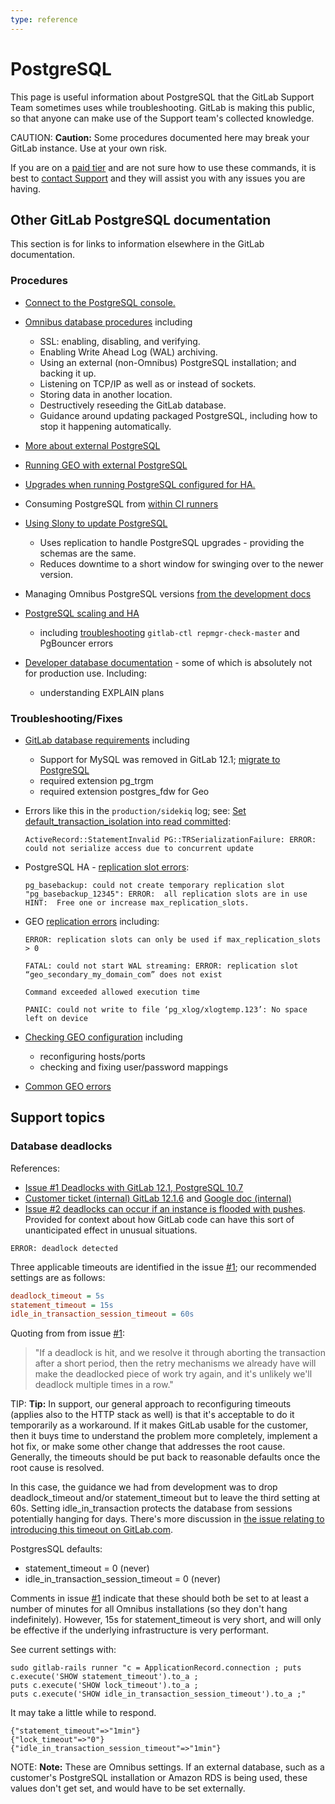 ```yaml
---
type: reference
---
```


# PostgreSQL

This page is useful information about PostgreSQL that the GitLab Support
Team sometimes uses while troubleshooting. GitLab is making this public, so that anyone
can make use of the Support team's collected knowledge.

CAUTION: **Caution:** Some procedures documented here may break your GitLab instance. Use at your own risk.

If you are on a [paid tier](https://about.gitlab.com/pricing/) and are not sure how
to use these commands, it is best to [contact Support](https://about.gitlab.com/support/)
and they will assist you with any issues you are having.

## Other GitLab PostgreSQL documentation

This section is for links to information elsewhere in the GitLab documentation.

### Procedures

- [Connect to the PostgreSQL console.](https://docs.gitlab.com/omnibus/settings/database.html#connecting-to-the-bundled-postgresql-database)

- [Omnibus database procedures](https://docs.gitlab.com/omnibus/settings/database.html) including
  - SSL: enabling, disabling, and verifying.
  - Enabling Write Ahead Log (WAL) archiving.
  - Using an external (non-Omnibus) PostgreSQL installation; and backing it up.
  - Listening on TCP/IP as well as or instead of sockets.
  - Storing data in another location.
  - Destructively reseeding the GitLab database.
  - Guidance around updating packaged PostgreSQL, including how to stop it happening automatically.

- [More about external PostgreSQL](../external_database.md)

- [Running GEO with external PostgreSQL](../geo/replication/external_database.md)

- [Upgrades when running PostgreSQL configured for HA.](https://docs.gitlab.com/omnibus/settings/database.html#upgrading-a-gitlab-ha-cluster)

- Consuming PostgreSQL from [within CI runners](../../ci/services/postgres.md)

- [Using Slony to update PostgreSQL](../../update/upgrading_postgresql_using_slony.md)
  - Uses replication to handle PostgreSQL upgrades - providing the schemas are the same.
  - Reduces downtime to a short window for swinging over to the newer version.

- Managing Omnibus PostgreSQL versions [from the development docs](https://docs.gitlab.com/omnibus/development/managing-postgresql-versions.html)

- [PostgreSQL scaling and HA](../high_availability/database.md)
  - including [troubleshooting](../high_availability/database.md#troubleshooting) `gitlab-ctl repmgr-check-master` and PgBouncer errors

- [Developer database documentation](../../development/README.md#database-guides) - some of which is absolutely not for production use. Including:
  - understanding EXPLAIN plans

### Troubleshooting/Fixes

- [GitLab database requirements](../../install/requirements.md#database) including
  - Support for MySQL was removed in GitLab 12.1; [migrate to PostgreSQL](../../update/mysql_to_postgresql.md)
  - required extension pg_trgm
  - required extension postgres_fdw for Geo

- Errors like this in the `production/sidekiq` log; see: [Set default_transaction_isolation into read committed](https://docs.gitlab.com/omnibus/settings/database.html#set-default_transaction_isolation-into-read-committed):

  ```plaintext
  ActiveRecord::StatementInvalid PG::TRSerializationFailure: ERROR:  could not serialize access due to concurrent update
  ```

- PostgreSQL HA - [replication slot errors](https://docs.gitlab.com/omnibus/settings/database.html#troubleshooting-upgrades-in-an-ha-cluster):

  ```plaintext
  pg_basebackup: could not create temporary replication slot "pg_basebackup_12345": ERROR:  all replication slots are in use
  HINT:  Free one or increase max_replication_slots.
  ```

- GEO [replication errors](../geo/replication/troubleshooting.md#fixing-replication-errors) including:

  ```plaintext
  ERROR: replication slots can only be used if max_replication_slots > 0

  FATAL: could not start WAL streaming: ERROR: replication slot “geo_secondary_my_domain_com” does not exist

  Command exceeded allowed execution time

  PANIC: could not write to file ‘pg_xlog/xlogtemp.123’: No space left on device
  ```

- [Checking GEO configuration](../geo/replication/troubleshooting.md#checking-configuration) including
  - reconfiguring hosts/ports
  - checking and fixing user/password mappings

- [Common GEO errors](../geo/replication/troubleshooting.md#fixing-common-errors)

## Support topics

### Database deadlocks

References:

- [Issue #1 Deadlocks with GitLab 12.1, PostgreSQL 10.7](https://gitlab.com/gitlab-org/gitlab/issues/30528)
- [Customer ticket (internal) GitLab 12.1.6](https://gitlab.zendesk.com/agent/tickets/134307) and [Google doc (internal)](https://docs.google.com/document/d/19xw2d_D1ChLiU-MO1QzWab-4-QXgsIUcN5e_04WTKy4)
- [Issue #2 deadlocks can occur if an instance is flooded with pushes](https://gitlab.com/gitlab-org/gitlab/issues/33650). Provided for context about how GitLab code can have this sort of unanticipated effect in unusual situations.

```plaintext
ERROR: deadlock detected
```

Three applicable timeouts are identified in the issue [#1](https://gitlab.com/gitlab-org/gitlab/issues/30528); our recommended settings are as follows:

```ini
deadlock_timeout = 5s
statement_timeout = 15s
idle_in_transaction_session_timeout = 60s
```

Quoting from from issue [#1](https://gitlab.com/gitlab-org/gitlab/issues/30528):

> "If a deadlock is hit, and we resolve it through aborting the transaction after a short period, then the retry mechanisms we already have will make the deadlocked piece of work try again, and it's unlikely we'll deadlock multiple times in a row."

TIP: **Tip:** In support, our general approach to reconfiguring timeouts (applies also to the HTTP stack as well) is that it's acceptable to do it temporarily as a workaround. If it makes GitLab usable for the customer, then it buys time to understand the problem more completely, implement a hot fix, or make some other change that addresses the root cause. Generally, the timeouts should be put back to reasonable defaults once the root cause is resolved.

In this case, the guidance we had from development was to drop deadlock_timeout and/or statement_timeout but to leave the third setting at 60s. Setting idle_in_transaction protects the database from sessions potentially hanging for days. There's more discussion in [the issue relating to introducing this timeout on GitLab.com](https://gitlab.com/gitlab-com/gl-infra/production/issues/1053).

PostgresSQL defaults:

- statement_timeout = 0 (never)
- idle_in_transaction_session_timeout = 0 (never)

Comments in issue [#1](https://gitlab.com/gitlab-org/gitlab/issues/30528) indicate that these should both be set to at least a number of minutes for all Omnibus installations (so they don't hang indefinitely). However, 15s for statement_timeout is very short, and will only be effective if the underlying infrastructure is very performant.

See current settings with:

```shell
sudo gitlab-rails runner "c = ApplicationRecord.connection ; puts c.execute('SHOW statement_timeout').to_a ;
puts c.execute('SHOW lock_timeout').to_a ;
puts c.execute('SHOW idle_in_transaction_session_timeout').to_a ;"
```

It may take a little while to respond.

```
{"statement_timeout"=>"1min"}
{"lock_timeout"=>"0"}
{"idle_in_transaction_session_timeout"=>"1min"}
```

NOTE: **Note:**
These are Omnibus settings. If an external database, such as a customer's PostgreSQL installation or Amazon RDS is being used, these values don't get set, and would have to be set externally.
